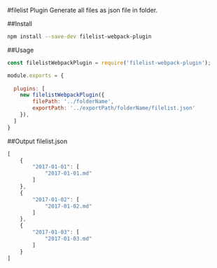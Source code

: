 #filelist Plugin
Generate all files as json file in folder.

##Install
```bash
npm install --save-dev filelist-webpack-plugin
```

##Usage
```js
const filelistWebpackPlugin = require('filelist-webpack-plugin');

module.exports = {
  
  plugins: [
    new filelistWebpackPlugin({
        filePath: '../folderName',
        exportPath: '../exportPath/folderName/filelist.json'
    }),
  ]
}
```

##Output
filelist.json

```js
[
    {
        "2017-01-01": [
            "2017-01-01.md"
        ]
    },
    {
        "2017-01-02": [
            "2017-01-02.md"
        ]
    },
    {
        "2017-01-03": [
            "2017-01-03.md"
        ]
    }
]
```

